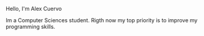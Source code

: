 Hello, I'm Alex Cuervo

Im a Computer Sciences student. Rigth now my top priority is to improve my programming skills.
